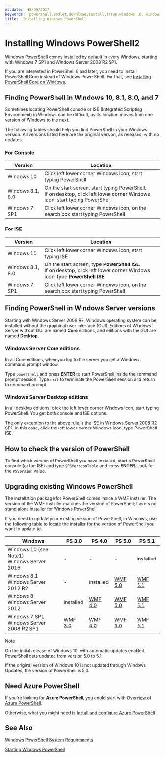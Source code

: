 ```yaml
---
ms.date:  08/09/2017
keywords:  powershell,cmdlet,download,install,setup,windows 10, windows 8.1, windows 8.0,windows 7
title:  Installing Windows PowerShell
---
```

# Installing Windows PowerShell2

Windows PowerShell comes installed by default in every Windows, starting with Windows 7 SP1 and Windows Server 2008 R2 SP1.

If you are interested in PowerShell 6 and later, you need to install PowerShell Core instead of Windows PowerShell. For that, see [Installing PowerShell Core on Windows](Installing-PowerShell-Core-on-Windows.md).

## Finding PowerShell in Windows 10, 8.1, 8.0, and 7

Sometimes locating PowerShell console or ISE (Integrated Scripting
Environment) in Windows can be difficult,
as its location moves from one version of Windows to the next.

The following tables should help you find PowerShell in your Windows version.
All versions listed here are the original version, as released,
with no updates.

### For Console

Version | Location
-- | --
Windows 10 | Click left lower corner Windows icon, start typing PowerShell
Windows 8.1, 8.0 | On the start screen, start typing PowerShell.<br/>If on desktop, click left lower corner Windows icon, start typing PowerShell
Windows 7 SP1 | Click left lower corner Windows icon, on the search box start typing PowerShell

### For ISE

Version | Location
-- | --
Windows 10 | Click left lower corner Windows icon, start typing ISE
Windows 8.1, 8.0 | On the start screen, type **PowerShell ISE**.<br/>If on desktop, click left lower corner Windows icon, type **PowerShell ISE**
Windows 7 SP1 | Click left lower corner Windows icon, on the search box start typing PowerShell

## Finding PowerShell in Windows Server versions

Starting with Windows Server 2008 R2,
Windows operating system can be installed
without the graphical user interface (GUI).
Editions of Windows Server without GUI are named **Core** editions,
and editions with the GUI are named **Desktop**.

### Windows Server Core editions

In all Core editions,
when you log to the server you get a Windows command prompt window.

Type `powershell` and press **ENTER** to start PowerShell
inside the command prompt session.
Type `exit` to terminate the PowerShell session and return to command prompt.

### Windows Server Desktop editions

In all desktop editions,
click the left lower corner Windows icon, start typing PowerShell.
You get both console and ISE options.

The only exception to the above rule is the ISE
in Windows Server 2008 R2 SP1;
in this case, click the left lower corner Windows icon,
type PowerShell ISE.

## How to check the version of PowerShell

To find which version of PowerShell you have installed,
start a PowerShell console (or the ISE) and type `$PSVersionTable`
and press **ENTER**. Look for the `PSVersion` value.

## Upgrading existing Windows PowerShell

The installation package for PowerShell comes inside a WMF installer.
The version of the WMF installer matches the version of PowerShell;
there's no stand alone installer for Windows PowerShell.

If you need to update your existing version of PowerShell,
in Windows, use the following table to locate the installer for the version
of PowerShell you want to update to.

Windows | PS 3.0 | PS 4.0 | PS 5.0 | PS 5.1 |
--|--|--|--|--|
Windows 10 (see Note1)<br/>Windows Server 2016 | - | - | - | installed
Windows 8.1<br/>Windows Server 2012 R2 | - | installed | [WMF 5.0](https://www.microsoft.com/en-us/download/details.aspx?id=50395) | [WMF 5.1](https://www.microsoft.com/en-us/download/details.aspx?id=54616)
Windows 8<br/>Windows Server 2012 | installed | [WMF 4.0](https://www.microsoft.com/en-us/download/details.aspx?id=40855) | [WMF 5.0](https://www.microsoft.com/en-us/download/details.aspx?id=50395) | [WMF 5.1](https://www.microsoft.com/en-us/download/details.aspx?id=54616)
Windows 7 SP1<br/>Windows Server 2008 R2 SP1 | [WMF 3.0](https://www.microsoft.com/en-us/download/details.aspx?id=34595) | [WMF 4.0](https://www.microsoft.com/en-us/download/details.aspx?id=40855) | [WMF 5.0](https://www.microsoft.com/en-us/download/details.aspx?id=50395) | [WMF 5.1](https://www.microsoft.com/en-us/download/details.aspx?id=54616)

> [!NOTE]
>
> On the initial release of Windows 10, with automatic updates enabled, PowerShell gets updated from version 5.0 to 5.1.
>
> If the original version of Windows 10 is not updated through Windows Updates, the version of PowerShell is 5.0.

## Need Azure PowerShell

If you're looking for **Azure PowerShell**,
you could start with [Overview of Azure PowerShell](/powershell/azure/overview).

Otherwise, what you might need is
[Install and configure Azure PowerShell](/powershell/azure/install-az-ps)

## See Also

[Windows PowerShell System Requirements](Windows-PowerShell-System-Requirements.md)

[Starting Windows PowerShell](../getting-started/Starting-Windows-PowerShell.md)
